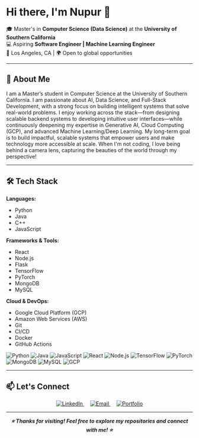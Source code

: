 # Hi there, I'm Nupur 👋  

🎓 Master's in **Computer Science (Data Science)** at the **University of Southern California**  
💻 Aspiring **Software Engineer | Machine Learning Engineer**  
📍 Los Angeles, CA | 🌍 Open to global opportunities  

---

## 🚀 About Me
I am a Master’s student in Computer Science at the University of Southern California. I am passionate about AI, Data Science, and Full-Stack Development, with a strong focus on building intelligent systems that solve real-world problems. I enjoy working across the stack—from designing scalable backend systems to developing intuitive user interfaces—while continuously deepening my expertise in Generative AI, Cloud Computing (GCP), and advanced Machine Learning/Deep Learning. My long-term goal is to build impactful, scalable systems that empower users and make technology more accessible at scale. When I'm not coding, I love being behind a camera lens, capturing the beauties of the world through my perspective!

---

## 🛠️ Tech Stack
**Languages:**  
- Python  
- Java  
- C++  
- JavaScript  

**Frameworks & Tools:**  
- React  
- Node.js  
- Flask  
- TensorFlow  
- PyTorch  
- MongoDB  
- MySQL  

**Cloud & DevOps:**  
- Google Cloud Platform (GCP)
- Amazon Web Services (AWS)
- Git
- CI/CD  
- Docker  
- GitHub Actions

![Python](https://img.shields.io/badge/-Python-3776AB?style=for-the-badge&logo=python&logoColor=white) ![Java](https://img.shields.io/badge/-Java-007396?style=for-the-badge&logo=java&logoColor=white) ![JavaScript](https://img.shields.io/badge/-JavaScript-F7DF1E?style=for-the-badge&logo=javascript&logoColor=black) ![React](https://img.shields.io/badge/-React-61DAFB?style=for-the-badge&logo=react&logoColor=black) ![Node.js](https://img.shields.io/badge/-Node.js-339933?style=for-the-badge&logo=nodedotjs&logoColor=white) ![TensorFlow](https://img.shields.io/badge/-TensorFlow-FF6F00?style=for-the-badge&logo=tensorflow&logoColor=white) ![PyTorch](https://img.shields.io/badge/-PyTorch-EE4C2C?style=for-the-badge&logo=pytorch&logoColor=white) ![MongoDB](https://img.shields.io/badge/-MongoDB-47A248?style=for-the-badge&logo=mongodb&logoColor=white) ![MySQL](https://img.shields.io/badge/-MySQL-4479A1?style=for-the-badge&logo=mysql&logoColor=white) ![GCP](https://img.shields.io/badge/-Google%20Cloud-4285F4?style=for-the-badge&logo=googlecloud&logoColor=white) 

---

## 📫 Let's Connect
<p align="center">
  <a href="https://www.linkedin.com/in/nupur-dashputre/">
    <img src="https://img.shields.io/badge/-LinkedIn-0077B5?style=flat-square&logo=linkedin&logoColor=white" alt="LinkedIn" />
  </a>
  &nbsp;&nbsp;&nbsp;
  <a href="mailto:nupurdashputre@gmail.com">
    <img src="https://img.shields.io/badge/-Email-D14836?style=flat-square&logo=gmail&logoColor=white" alt="Email" />
  </a>
  &nbsp;&nbsp;&nbsp;
  <a href="http://nupurad.github.io/">
    <img src="https://img.shields.io/badge/-Portfolio-000000?style=flat-square&logo=vercel&logoColor=white" alt="Portfolio" />
  </a>
</p>


---
<p align="center">
  <b><i>⭐ Thanks for visiting! Feel free to explore my repositories and connect with me! ⭐</i></b>
</p>
